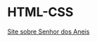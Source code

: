 # HTML-CSS

<a href="https://danielfelin1.github.io/Pagina-Senhor-dos-aneis/" target="_blank">Site sobre Senhor dos Aneis</a>
 
